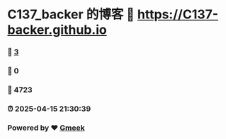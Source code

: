 # C137_backer 的博客 :link: https://C137-backer.github.io 
### :page_facing_up: [3](https://C137-backer.github.io/tag.html) 
### :speech_balloon: 0 
### :hibiscus: 4723 
### :alarm_clock: 2025-04-15 21:30:39 
### Powered by :heart: [Gmeek](https://github.com/Meekdai/Gmeek)
